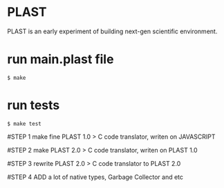 PLAST
=====

PLAST is an early experiment of building next-gen scientific environment.

# run main.plast file
```
$ make
```

# run tests
```
$ make test
```

#STEP 1
make fine PLAST 1.0 > C code translator, writen on JAVASCRIPT

#STEP 2
make PLAST 2.0 > C code translator, writen on PLAST 1.0

#STEP 3
rewrite PLAST 2.0 > C code translator to PLAST 2.0

#STEP 4
ADD a lot of native types, Garbage Collector and etc
